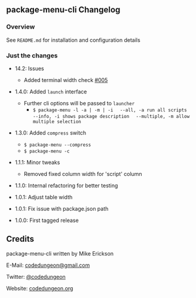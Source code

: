 ## package-menu-cli Changelog

### Overview
See `README.md` for installation and configuration details

### Just the changes

- 14.2: Issues
    - Added terminal width check [#005](https://github.com/mikeerickson/pkg-menu-cli/issues/5)
- 1.4.0: Added `launch` interface
    - Further cli options will be passed to `launcher`
      - `$ package-menu -l -a | -m | -i`
          `  --all, -a run all scripts`
          `  --info, -i shows package description`
          `  --multiple, -m allow multiple selection`

- 1.3.0: Added `compress` switch
    - `$ package-menu --compress`
    - `$ package-menu -c`

- 1.1.1: Minor tweaks
    - Removed fixed column width for 'script' column

- 1.1.0: Internal refactoring for better testing

- 1.0.1: Adjust table width

- 1.0.1: Fix issue with package.json path

- 1.0.0: First tagged release



## Credits

package-menu-cli written by Mike Erickson

E-Mail: [codedungeon@gmail.com](mailto:codedungeon@gmail.com)

Twitter: [@codedungeon](http://twitter.com/codedungeon)

Website: [codedungeon.org](http://codedungeon.org)

